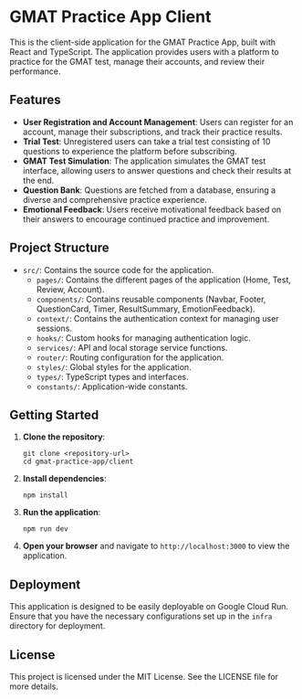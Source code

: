 # GMAT Practice App Client

This is the client-side application for the GMAT Practice App, built with React and TypeScript. The application provides users with a platform to practice for the GMAT test, manage their accounts, and review their performance.

## Features

- **User Registration and Account Management**: Users can register for an account, manage their subscriptions, and track their practice results.
- **Trial Test**: Unregistered users can take a trial test consisting of 10 questions to experience the platform before subscribing.
- **GMAT Test Simulation**: The application simulates the GMAT test interface, allowing users to answer questions and check their results at the end.
- **Question Bank**: Questions are fetched from a database, ensuring a diverse and comprehensive practice experience.
- **Emotional Feedback**: Users receive motivational feedback based on their answers to encourage continued practice and improvement.

## Project Structure

- `src/`: Contains the source code for the application.
  - `pages/`: Contains the different pages of the application (Home, Test, Review, Account).
  - `components/`: Contains reusable components (Navbar, Footer, QuestionCard, Timer, ResultSummary, EmotionFeedback).
  - `context/`: Contains the authentication context for managing user sessions.
  - `hooks/`: Custom hooks for managing authentication logic.
  - `services/`: API and local storage service functions.
  - `router/`: Routing configuration for the application.
  - `styles/`: Global styles for the application.
  - `types/`: TypeScript types and interfaces.
  - `constants/`: Application-wide constants.

## Getting Started

1. **Clone the repository**:
   ```
   git clone <repository-url>
   cd gmat-practice-app/client
   ```

2. **Install dependencies**:
   ```
   npm install
   ```

3. **Run the application**:
   ```
   npm run dev
   ```

4. **Open your browser** and navigate to `http://localhost:3000` to view the application.

## Deployment

This application is designed to be easily deployable on Google Cloud Run. Ensure that you have the necessary configurations set up in the `infra` directory for deployment.

## License

This project is licensed under the MIT License. See the LICENSE file for more details.